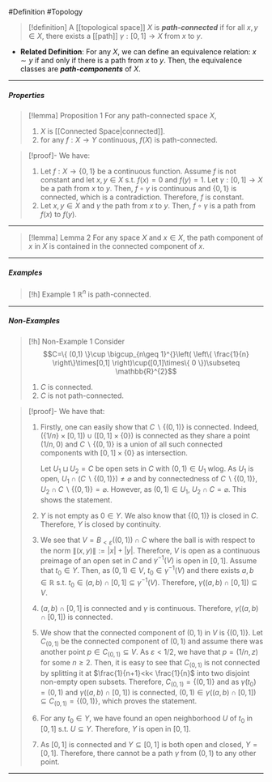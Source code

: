 #Definition #Topology 

> [!definition]
> A [[topological space]] $X$ is ***path-connected*** if for all $x,y\in X$, there exists a [[path]] $\gamma:[0,1]\to X$ from $x$ to $y$.
- **Related Definition**: For any $X$, we can define an equivalence relation: $x \sim y$ if and only if there is a path from $x$ to $y$. Then, the equivalence classes are ***path-components*** of $X$.
---
##### Properties
> [!lemma] Proposition 1
> For any path-connected space $X$,
> 1. $X$ is [[Connected Space|connected]].
> 2. for any $f:X\to Y$ continuous, $f(X)$ is path-connected.

> [!proof]-
> We have:
> 1. Let $f:X\to \{ 0,1 \}$ be a continuous function. Assume $f$ is not constant and let $x,y\in X$ s.t. $f(x)=0$ and $f(y)=1$. Let $\gamma:[0,1]\to X$ be a path from $x$ to $y$. Then, $f\circ\gamma$ is continuous and $\{ 0,1 \}$ is connected, which is a contradiction. Therefore, $f$ is constant. 
> 2. Let $x,y\in X$ and $\gamma$ the path from $x$ to $y$. Then, $f\circ\gamma$ is a path from $f(x)$ to $f(y)$. 
---
> [!lemma] Lemma 2
> For any space $X$ and $x\in X$, the path component of $x$ in $X$ is contained in the connected component of $x$. 
---
##### Examples
> [!h] Example 1
> $\mathbb{R}^n$ is path-connected.
---
##### Non-Examples
> [!h] Non-Example 1
> Consider $$C=\{ (0,1) \}\cup \bigcup_{n\geq 1}^{}\left( \left\{  \frac{1}{n}  \right\}\times[0,1] \right)\cup([0,1]\times\{ 0 \})\subseteq \mathbb{R}^{2}$$
> 1. $C$ is connected.
> 2. $C$ is not path-connected.

> [!proof]-
> We have that:
> 1. Firstly, one can easily show that $C \backslash \{ (0,1) \}$ is connected. Indeed, $(\{ 1 / n \}\times[0,1])\cup([0,1]\times \{ 0 \})$ is connected as they share a point $(1/n, 0)$ and $C\backslash\{ (0,1) \}$ is a union of all such connected components with $[0,1]\times \{ 0 \}$ as intersection. 
>    
>    Let $U_{1}\sqcup U_{2}=C$ be open sets in $C$ with $(0,1)\in U_{1}$ wlog. As $U_{1}$ is open, $U_{1}\cap (C \backslash \{ (0,1) \})\neq \varnothing$ and by connectedness of $C \backslash\{ (0,1) \}$, $U_{2}\cap C\backslash\{ (0,1) \}=\varnothing$. However, as $(0,1)\in U_{1}$, $U_{2}\cap C=\varnothing$. This shows the statement.
> 2. $Y$ is not empty as $0\in Y$. We also know that $\{ (0,1) \}$ is closed in $C$. Therefore, $Y$ is closed by continuity.
> 3. We see that $V=B_{<\varepsilon}((0,1))\cap C$ where the ball is with respect to the norm $\|(x,y)\|:=\left| x \right|+\left| y \right|$. Therefore, $V$ is open as a continuous preimage of an open set in $C$ and $\gamma ^{-1}(V)$ is open in $[0,1]$. Assume that $t_{0}\in Y$. Then, as $(0,1)\in V$, $t_{0}\in \gamma ^{-1}(V)$ and there exists $a,b\in \mathbb{R}$ s.t. $t_{0}\in(a,b)\cap[0,1]\subseteq \gamma ^{-1}(V)$. Therefore, $\gamma((a,b)\cap[0,1])\subseteq V$.
> 4. $(a,b)\cap[0,1]$ is connected and $\gamma$ is continuous. Therefore, $\gamma((a,b)\cap[0,1])$ is connected.
> 5. We show that the connected component of $(0,1)$ in $V$ is $\{ (0,1) \}$. Let $C_{(0,1)}$ be the connected component of $(0,1)$ and assume there was another point $p\in C_{(0,1)}\subseteq V$. As $\varepsilon< 1/2$, we have that $p=(1 / n,z)$ for some $n\geq 2$. Then, it is easy to see that $C_{(0,1)}$ is not connected by splitting it at $\frac{1}{n+1}<k< \frac{1}{n}$ into two disjoint non-empty open subsets. Therefore, $C_{(0,1)}=\{ (0,1) \}$ and as $\gamma(t_{0})=(0,1)$ and $\gamma((a,b)\cap[0,1])$ is connected, $(0,1)\in\gamma((a,b)\cap[0,1])\subseteq C_{(0,1)}=\{ (0,1) \}$, which proves the statement.
> 6. For any $t_{0}\in Y$, we have found an open neighborhood $U$ of $t_{0}$ in $[0,1]$ s.t. $U\subseteq Y$. Therefore, $Y$ is open in $[0,1]$. 
> 7. As $[0,1]$ is connected and $Y\subseteq[0,1]$ is both open and closed, $Y=[0,1]$. Therefore, there cannot be a path $\gamma$ from $(0,1)$ to any other point.
---
